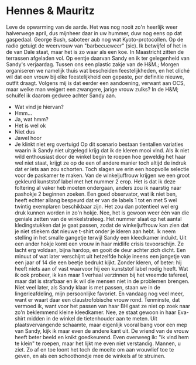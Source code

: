 # Hennes & Mauritz

Leve de opwarming van de aarde. Het was nog nooit zo'n heerlijk weer halverwege april, dus mijnheer daar in uw hummer, duw nog eens op dat gaspedaal. George Bush, saboteer aub nog wat Kyoto-protocollen. Op de radio getuigt de weervrouw van "barbecueweer" (sic). Ik betwijfel of het in de van Dale staat, maar het is zo waar als een koe.
In Maastricht zitten de terrassen afgeladen vol. Op eentje daarvan Sandy en ik ter gelegenheid van Sandy's verjaardag. Tussen ons een plastic zakje van de H&M.; Morgen organiseren we namelijk thuis wat bescheiden feestelijkheden, en het cliché wil dat een vrouw bij elke feestelijkheid een gepaste, per definitie nieuwe, outfit draagt. Volgens mij is dat eerder een aandoening, verwant aan OCS, maar welke man weigert een zwangere, jarige vrouw zulks?
In de H&M; schuifel ik daarom gedwee achter Sandy aan.
- Wat vind je hiervan?
- Hmm...
- Ja, wat hmm?
- Het is wel ok
- Niet dus
- Jawel hoor
- Je klinkt niet erg overtuigd
Op dit scenario bestaan tientallen variaties waarin ik Sandy niet uitgelegd krijg dat ik de kleren mooi vind. Als ik niet wild enthousiast door de winkel begin te roepen hoe geweldig het haar wel niet staat, krijgt ze op de een of andere manier toch altijd de indruk dat er iets aan zou schorten.
Toch slagen we erin een hoopvolle selectie voor de paskamer te maken. Van de winkeljuffrouw krijgen we een groot gekleurd kunststof label met het nummer 2 erop. Het is dat ik deze foltering al vaker heb moeten ondergaan, anders zou ik naarstig naar pashokje 2 beginnen zoeken. Een goed observator, wat ik niet ben, heeft echter allang bespeurd dat er van de labels 1 tot en met 5 wel twintig exemplaren beschikbaar zijn. Het zou dan potentieel wel erg druk kunnen worden in zo'n hokje.
Nee, het is gewoon weer één van die geniale zetten van de winkelstrateeg. Het nummer slaat op het aantal kledingstukken dat je gaat passen, zodat de winkeljuffrouw kan zien dat je niet stiekem dat nieuwe t-shirt onder je kleren aan hebt.
Ik neem stelling in het smalle gangetje terwijl Sandy een kleedkamer induikt. Uit een ander hokje komt een vrouw in haar midlife crisis tevoorschijn. Ze lacht erg voldaan, bijna hardop, en gooit de deur achter zich dicht. Een minuut of wat later verschijnt uit hetzelfde hokje ineens een jongetje van een jaar of 14 die een beetje bedrukt kijkt. Zonder kleren, of beter: hij heeft niets aan of vast waarvoor hij een kunststof label nodig heeft. Wat ik ook probeer, ik kan maar 1 verhaal verzinnen bij het vreemde tafereel, maar dat is strafbaar en ik wil die mensen niet in de problemen brengen.
Niet veel later, als Sandy klaar is met passen, staan we in de lingerieafdeling, mijn persoonlijke favoriet. En vandaag nog veel meer, want er waart daar een claustrofobische vrouw rond. Tenminste, dat vermoed ik, want voor het passen van haar BH gaat ze niet op zoek naar zo'n beklemmend kleine kleedkamer. Nee, ze staat gewoon in haar Eva-shirt midden in de winkel de tietenhouder aan te meten. Uit plaatsvervangende schaamte, maar eigenlijk vooral bang voor een mep van Sandy, kijk ik maar even de andere kant uit. De vriend van de vrouw heeft beter beeld en knikt goedkeurend. Even overweeg ik: "ik vind hem te klein" te roepen, maar het lijkt me even niet verstandig.
Mannen, u ziet. Zo af en toe loont het toch de moeite om aan vrouwlief toe te geven, en als een schoothondje mee de winkels af te struinen.